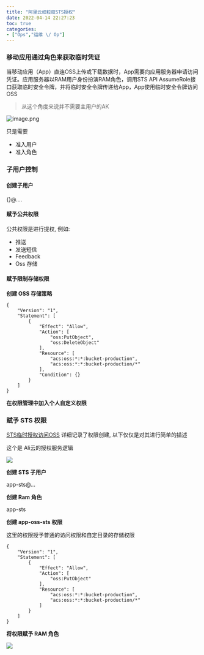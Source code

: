 ```yaml
---
title: "阿里云细粒度STS授权"
date: 2022-04-14 22:27:23
toc: true
categories:
- ["Ops","运维 \/ Op"]
---
```


### 移动应用通过角色来获取临时凭证
当移动应用（App）直连OSS上传或下载数据时，App需要向应用服务器申请访问凭证。应用服务器以RAM用户身份扮演RAM角色，调用STS API AssumeRole接口获取临时安全令牌，并将临时安全令牌传递给App，App使用临时安全令牌访问OSS
> 从这个角度来说并不需要主用户的AK

![image.png](https://file.wulicode.com/yuque/202208/04/23/0823AEY13Pj5.png?x-oss-process=image/resize,h_424)

只是需要

- 准入用户
- 准入角色




### 子用户控制

#### 创建子用户
{}@....

#### 赋予公共权限
公共权限是进行提权, 例如:

- 推送
- 发送短信
- Feedback
- Oss 存储

#### 赋予限制存储权限
**创建 OSS 存储策略**
```
{
    "Version": "1",
    "Statement": [
        {
            "Effect": "Allow",
            "Action": [
                "oss:PutObject",
                "oss:DeleteObject"
            ],
            "Resource": [
                "acs:oss:*:*:bucket-production",
                "acs:oss:*:*:bucket-production/*"
            ],
            "Condition": {}
        }
    ]
}
```
**在权限管理中加入个人自定义权限**

### 赋予 STS 权限
[STS临时授权访问OSS](https://help.aliyun.com/document_detail/100624.html) 详细记录了权限创建, 以下仅仅是对其进行简单的描述

这个是 Ali云的授权服务逻辑

![](https://file.wulicode.com/yuque/202208/04/23/0824F1AILnwg.png?x-oss-process=image/resize,h_249)

**创建 STS 子用户**

app-sts@...

**创建 Ram 角色**

app-sts

**创建 app-oss-sts 权限**

这里的权限授予普通的访问权限和自定目录的存储权限
```
{
    "Version": "1",
    "Statement": [
        {
            "Effect": "Allow",
            "Action": [
                "oss:PutObject"
            ],
            "Resource": [
                "acs:oss:*:*:bucket-production",
                "acs:oss:*:*:bucket-production/*"
            ]
        }
    ]
}
```
**将权限赋予 RAM 角色**

![](https://file.wulicode.com/yuque/202208/04/23/0824hwIQoNZb.png?x-oss-process=image/resize,h_448)

